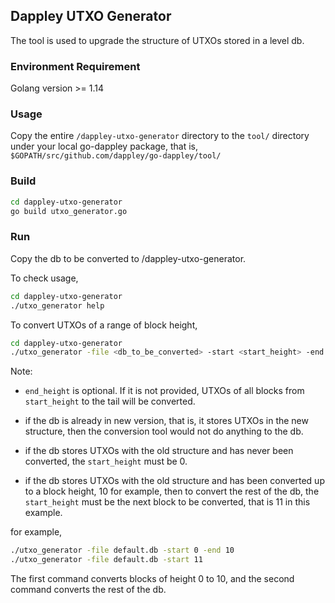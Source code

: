 ## Dappley UTXO Generator
The tool is used to upgrade the structure of UTXOs stored in a level db.

### Environment Requirement
Golang version >= 1.14

### Usage
Copy the entire `/dappley-utxo-generator` directory to the `tool/` directory under your local go-dappley package, that is, `$GOPATH/src/github.com/dappley/go-dappley/tool/`

### Build

```bash
cd dappley-utxo-generator
go build utxo_generator.go
```

### Run
Copy the db to be converted to /dappley-utxo-generator.

To check usage,
```bash
cd dappley-utxo-generator
./utxo_generator help
```

To convert UTXOs of a range of block height,
```bash
cd dappley-utxo-generator
./utxo_generator -file <db_to_be_converted> -start <start_height> -end <end_height>
```
Note: 
- `end_height` is optional. If it is not provided, UTXOs of all blocks from `start_height` to the tail will be converted.

- if the db is already in new version, that is, it stores UTXOs in the new structure, then the conversion tool would not do anything to the db.

- if the db stores UTXOs with the old structure and has never been converted, the `start_height` must be 0.

- if the db stores UTXOs with the old structure and has been converted up to a block height, 10 for example, then to convert the rest of the db, the `start_height` must be the next block to be converted, that is 11 in this example. 


for example,
```bash
./utxo_generator -file default.db -start 0 -end 10
./utxo_generator -file default.db -start 11
```
The first command converts blocks of height 0 to 10, and the second command converts the rest of the db.